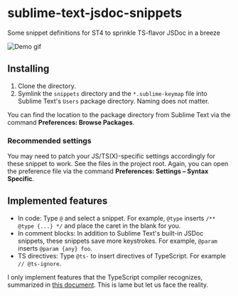 # sublime-text-jsdoc-snippets

Some snippet definitions for ST4 to sprinkle TS-flavor JSDoc in a breeze

![Demo gif](https://github.com/user-attachments/assets/322b39a5-5563-4217-8304-2c4c2b30b0d6)

## Installing

1. Clone the directory.
2. Symlink the `snippets` directory and the `*.sublime-keymap` file into Sublime Text's `Users` package directory. Naming does not matter.

You can find the location to the package directory from Sublime Text via the command **Preferences: Browse Packages**.

### Recommended settings

You may need to patch your JS/TS(X)-specific settings accordingly for these snippet to work. See the files in the project root. Again, you can open the preference file via the command **Preferences: Settings &ndash; Syntax Specific**.

## Implemented features

* In code: Type `@` and select a snippet. For example, `@type` inserts `/** @type {...} */` and place the caret in the blank for you.
* In comment blocks: In addition to Sublime Text's built-in JSDoc snippets, these snippets save more keystrokes. For example, `@param` inserts `@param {any} foo`.
* TS directives: Type `@ts-` to insert directives of TypeScript. For example `// @ts-ignore`.

I only implement features that the TypeScript compiler recognizes, summarized in [this document](https://hackmd.io/@q/jsdoc-typescript-ref). This is lame but let us face the reality.
